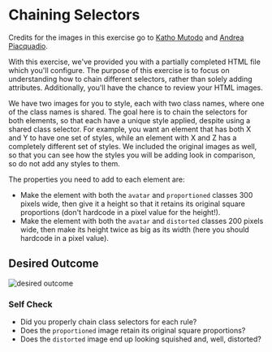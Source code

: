 # Chaining Selectors

Credits for the images in this exercise go to [Katho Mutodo](https://linktr.ee/photobykatho_) and 
[Andrea Piacquadio](https://www.pexels.com/@olly?utm_content=attributionCopyText&utm_medium=referral&utm_source=pexels).


With this exercise, we've provided you with a partially completed HTML file which you'll configure. The purpose 
of this exercise is to focus on understanding how to chain different selectors, rather than solely adding 
attributes. Additionally, you'll have the chance to review your HTML images.

We have two images for you to style, each with two class names, where one of the class names is shared. 
The goal here is to chain the selectors for both elements, so that each have a unique style applied, despite 
using a shared class selector. For example, you want an element that has both X and Y to have one set of 
styles, while an element with X and Z has a completely different set of styles. We included the original 
images as well, so that you can see how the styles you will be adding look in comparison, so do not add any 
styles to them.

The properties you need to add to each element are:

* Make the element with both the `avatar` and `proportioned` classes 300 pixels wide, then give it a height so 
that it retains its original square proportions (don't hardcode in a pixel value for the height!).
* Make the element with both the `avatar` and `distorted` classes 200 pixels wide, then make its height twice 
as big as its width (here you should hardcode in a pixel value).

## Desired Outcome
![desired outcome](./desired-outcome.png)

### Self Check
- Did you properly chain class selectors for each rule?
- Does the `proportioned` image retain its original square proportions?
- Does the `distorted` image end up looking squished and, well, distorted?
